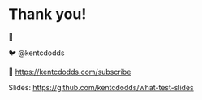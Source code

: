 # Thank you!

👋

🐦 @kentcdodds

💌 https://kentcdodds.com/subscribe

Slides: https://github.com/kentcdodds/what-test-slides
